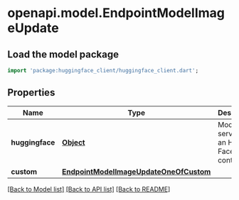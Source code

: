 # openapi.model.EndpointModelImageUpdate

## Load the model package
```dart
import 'package:huggingface_client/huggingface_client.dart';
```

## Properties
Name | Type | Description | Notes
------------ | ------------- | ------------- | -------------
**huggingface** | [**Object**](.md) | Model served by an Hugging Face container | 
**custom** | [**EndpointModelImageUpdateOneOfCustom**](EndpointModelImageUpdateOneOfCustom.md) |  | 

[[Back to Model list]](../README.md#documentation-for-models) [[Back to API list]](../README.md#documentation-for-api-endpoints) [[Back to README]](../README.md)


